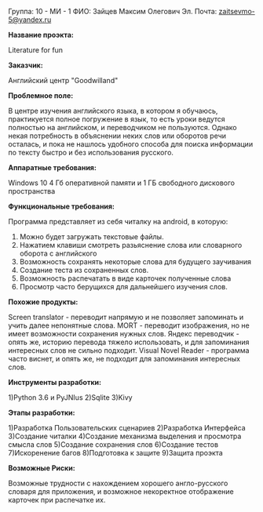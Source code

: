 Группа: 10 - МИ - 1
ФИО: Зайцев Максим Олегович
Эл. Почта: zaitsevmo-5@yandex.ru


**Название проэкта:**

Literature for fun


**Заказчик:**

Английский центр "Goodwilland"


**Проблемное поле:**

В центре изучения английского языка, в котором я обучаюсь, практикуется полное погружение в язык,
то есть уроки ведутся полностью на английском, и переводчиком не пользуются.
Однако некая потребность в объяснении неких слов или оборотов речи осталась,
и пока не нашлось удобного способа для поиска информации по тексту быстро и без использования русского.

**Аппаратные требования:**

Windows 10 4 Гб оперативной памяти и 1 ГБ свободного дискового пространства

**Функциональные требования:**

Программа представляет из себя читалку на android, в которую:
1) Можно будет загружать текстовые файлы.
2) Нажатием клавиши смотреть разьяснение слова или словарного оборота с английского
3) Возможность сохранять некоторые слова для будущего заучивания
4) Создание теста из сохраненных слов.
5) Возможность распечатать в виде карточек полученные слова
6) Просмотр часто берущихся для дальнейшего изучения слов.


**Похожие продукты:**

Screen translator - переводит напрямую и не позволяет запоминать и учить далее непонятные слова.
MORT - переводит изображения, но не имеет возможности сохранения нужных слов.
Яндекс переводчик - опять же, историю перевода тяжело использовать, и для запоминания интересных слов не сильно подходит.
Visual Novel Reader - программа часто виснет, и опять же, не подходит для запоминания интересных слов.


**Инструменты разработки:**

1)Python 3.6 и PyJNIus
2)Sqlite
3)Kivy


**Этапы разработки:**

1)Разработка Пользовательских сценариев
2)Разработка Интерфейса
3)Создание читалки
4)Создание механизма выделения и просмотра смысла слов
5)Создание сохранения слов
6)Создание тестов
7)Искоренение багов
8)Подготовка к защите
9)Защита проэкта


**Возможные Риски:**

Возможные трудности с нахождением хорошего англо-русского словаря для приложения, и возможное некоректное отображение карточек при распечатке их.
